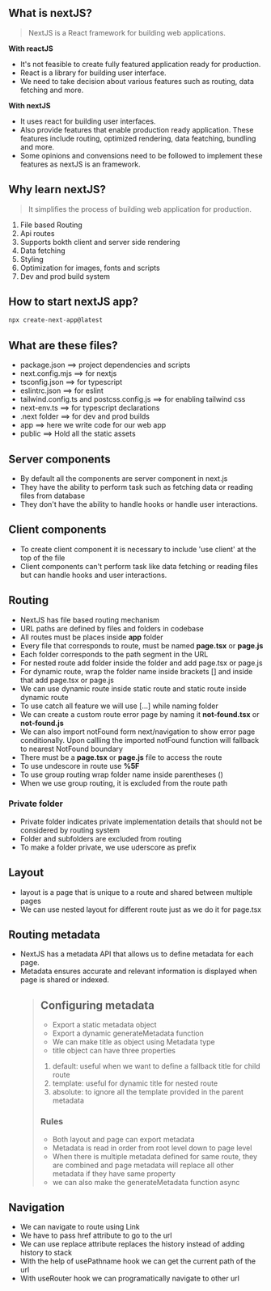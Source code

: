 ## What is nextJS?

> NextJS is a React framework for building web applications.

**With reactJS**

- It's not feasible to create fully featured application ready for production.
- React is a library for building user interface.
- We need to take decision about various features such as routing, data fetching and more.

**With nextJS**

- It uses react for building user interfaces.
- Also provide features that enable production ready application. These features include routing, optimized rendering, data featching, bundling and more.
- Some opinions and convensions need to be followed to implement these features as nextJS is an framework.

## Why learn nextJS?

> It simplifies the process of building web application for production.

1. File based Routing
2. Api routes
3. Supports bokth client and server side rendering
4. Data fetching
5. Styling
6. Optimization for images, fonts and scripts
7. Dev and prod build system

## How to start nextJS app?

```javascript
npx create-next-app@latest
```

## What are these files?

- package.json ==> project dependencies and scripts
- next.config.mjs ==> for nextjs
- tsconfig.json ==> for typescript
- eslintrc.json ==> for eslint
- tailwind.config.ts and postcss.config.js ==> for enabling tailwind css
- next-env.ts ==> for typescript declarations
- .next folder ==> for dev and prod builds
- app ==> here we write code for our web app
- public ==> Hold all the static assets

## Server components

- By default all the components are server component in next.js
- They have the ability to perform task such as fetching data or reading files from database
- They don't have the ability to handle hooks or handle user interactions.

## Client components

- To create client component it is necessary to include 'use client' at the top of the file
- Client components can't perform task like data fetching or reading files but can handle hooks and user interactions.

## Routing

- NextJS has file based routing mechanism
- URL paths are defined by files and folders in codebase
- All routes must be places inside **app** folder
- Every file that corresponds to route, must be named **page.tsx** or **page.js**
- Each folder corresponds to the path segment in the URL
- For nested route add folder inside the folder and add page.tsx or page.js
- For dynamic route, wrap the folder name inside brackets [] and inside that add page.tsx or page.js
- We can use dynamic route inside static route and static route inside dynamic route
- To use catch all feature we will use [...] while naming folder
- We can create a custom route error page by naming it **not-found.tsx** or **not-found.js**
- We can also import notFound form next/navigation to show error page conditionally. Upon callling the imported notFound function will fallback to nearest NotFound boundary
- There must be a **page.tsx** or **page.js** file to access the route
- To use undescore in route use **%5F**
- To use group routing wrap folder name inside parentheses ()
- When we use group routing, it is excluded from the route path

### Private folder

- Private folder indicates private implementation details that should not be considered by routing system
- Folder and subfolders are excluded from routing
- To make a folder private, we use uderscore as prefix

## Layout

- layout is a page that is unique to a route and shared between multiple pages
- We can use nested layout for different route just as we do it for page.tsx

## Routing metadata

- NextJS has a metadata API that allows us to define metadata for each page.
- Metadata ensures accurate and relevant information is displayed when page is shared or indexed.
  > ## Configuring metadata
  >
  > - Export a static metadata object
  > - Export a dynamic generateMetadata function
  > - We can make title as object using Metadata type
  > - title object can have three properties
  >
  > 1. default: useful when we want to define a fallback title for child route
  > 2. template: useful for dynamic title for nested route
  > 3. absolute: to ignore all the template provided in the parent metadata
  >
  > ### **Rules**
  >
  > - Both layout and page can export metadata
  > - Metadata is read in order from root level down to page level
  > - When there is multiple metadata defined for same route, they are combined and page metadata will replace all other metadata if they have same property
  > - we can also make the generateMetadata function async

## Navigation

- We can navigate to route using Link
- We have to pass href attribute to go to the url
- We can use replace attribute replaces the history instead of adding history to stack
- With the help of usePathname hook we can get the current path of the url
- With useRouter hook we can programatically navigate to other url
